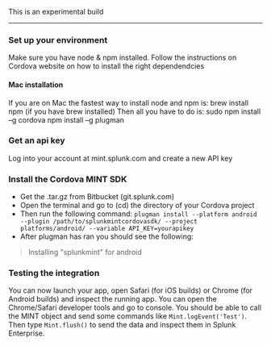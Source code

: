 This is an experimental build

******

### Set up your environment
Make sure you have node & npm installed. Follow the instructions on Cordova website on how to install the right dependendcies

#### Mac installation
If you are on Mac the fastest way to install node and npm is: brew install npm (if you have brew installed)
Then all you have to do is:
sudo npm install –g cordova
npm install –g plugman
 
 
### Get an api key
Log into your account at mint.splunk.com and create a new API key

### Install the Cordova MINT SDK

* Get the .tar.gz from Bitbucket (git.splunk.com)
* Open the terminal and go to (cd) the directory of your Cordova project
* Then run the following command:
`plugman install --platform android --plugin /path/to/splunkmintcordovasdk/ --project platforms/android/ --variable API_KEY=yourapikey`
* After plugman has ran you should see the following:
> Installing "splunkmint" for android
 
### Testing the integration
You can now launch your app, open Safari (for iOS builds) or Chrome (for Android builds) and inspect the running app. You can open the Chrome/Safari developer tools and go to console. You should be able to call the MINT object and send some commands like `Mint.logEvent('Test')`. Then type `Mint.flush()` to send the data and inspect them in Splunk Enterprise.